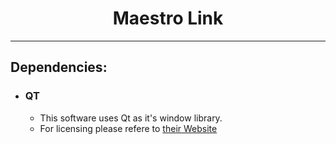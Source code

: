 # <div align="center">Maestro Link</div>

---

## Dependencies:
- ### QT 
    - This software uses Qt as it's window library.
    - For licensing please refere to [their Website](https://www.qt.io/licensing/open-source-lgpl-obligations)